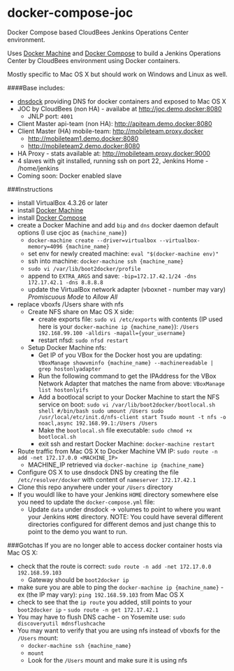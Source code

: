 # docker-compose-joc
Docker Compose based CloudBees Jenkins Operations Center  environment.

Uses [Docker Machine](http://docs.docker.com/machine/) and [Docker Compose](https://docs.docker.com/compose/) to build a Jenkins Operations Center by CloudBees environment using Docker containers.

Mostly specific to Mac OS X but should work on Windows and Linux as well.

####Base includes:
- [dnsdock](https://github.com/tonistiigi/dnsdock) providing DNS for docker containers and exposed to Mac OS X 
- JOC by CloudBees (non HA) - availabe at http://joc.demo.docker:8080
  - JNLP port: `4001`
- Client Master api-team (non HA): http://apiteam.demo.docker:8080
- Client Master (HA) mobile-team: http://mobileteam.proxy.docker
  - http://mobileteam1.demo.docker:8080
  - http://mobileteam2.demo.docker:8080
- HA Proxy - stats available at: http://mobileteam.proxy.docker:9000
- 4 slaves with git installed, running ssh on port 22, Jenkins Home - /home/jenkins
- Coming soon: Docker enabled slave

###Instructions
- install VirtualBox 4.3.26 or later
- install [Docker Machine](http://docs.docker.com/machine/#installation)
- install [Docker Compose](https://docs.docker.com/compose/install/)
- create a Docker Machine and add `bip` and `dns` docker daemon default options (I use cjoc as `{machine_name}`)
  - `docker-machine create --driver=virtualbox --virtualbox-memory=4096 {machine_name}`
  - set env for newly created machine: `eval "$(docker-machine env)"`
  - ssh into machine: `docker-machine ssh {machine_name}`
  - `sudo vi /var/lib/boot2docker/profile`
  - append to `EXTRA_ARGS` and save: `-bip=172.17.42.1/24 -dns 172.17.42.1 -dns 8.8.8.8 `
  - update the VirtualBox network adapter (vboxnet<x> - number may vary) *Promiscuous Mode* to *Allow All* 
- replace vboxfs /Users share with nfs
  - Create NFS share on Mac OS X side:
    - create exports file: `sudo vi /etc/exports` with contents (IP used here is your `docker-machine ip {machine_name}`): `/Users 192.168.99.100 -alldirs -mapall={your_username}`
    - restart nfsd: `sudo nfsd restart`
  - Setup Docker Machine nfs:
    - Get IP of you VBox for the Docker host you are updating: `VBoxManage showvminfo {machine_name} --machinereadable | grep hostonlyadapter`
    - Run the following command to get the IPAddress for the VBox Network Adapter that matches the name from above: `VBoxManage list hostonlyifs`
    - Add a bootlocal script to your Docker Machine to start the NFS service on boot:
          ```
          sudo vi /var/lib/boot2docker/bootlocal.sh
          shell
          #/bin/bash
          sudo umount /Users
          sudo /usr/local/etc/init.d/nfs-client start
          Tsudo mount -t nfs -o noacl,async 192.168.99.1:/Users /Users
          ```
    - Make the `bootlocal.sh` file executable: `sudo chmod +x bootlocal.sh`
    - exit ssh and restart Docker Machine: `docker-machine restart`
- Route traffic from Mac OS X to Docker Machine VM IP: `sudo route -n add -net 172.17.0.0 <MACHINE_IP>`
  - MACHINE_IP retrieved via `docker-machine ip {machine_name}`
- Configure OS X to use dnsdock DNS by creating the file `/etc/resolver/docker` with content of `nameserver 172.17.42.1`
- Clone this repo anywhere under your `/Users` directory
- If you wouldl like to have your Jenkins `HOME` directory somewhere else you need to update the `docker-compose.yml` file:
  - Update `data` under dnsdock -> volumes to point to where you want your Jenkins `HOME` directory. 
  NOTE: You could have several different directories configured for different demos and just change this to point to the demo you want to run.

###Gotchas
If you are no longer able to access docker container hosts via Mac OS X:
- check that the route is correct: `sudo route -n add -net 172.17.0.0 192.168.59.103`
  - Gateway should be `boot2docker ip`
- make sure you are able to ping the `docker-machine ip {machine_name}` - ex (the IP may vary): `ping 192.168.59.103` from Mac OS X
- check to see that the `ip route` you added, still points to your `boot2docker ip` - `sudo route -n get 172.17.42.1`
- You may have to flush DNS cache - on Yosemite use: `sudo discoveryutil mdnsflushcache`
- You may want to verify that you are using nfs instead of vboxfs for the `/Users` mount:
  - `docker-machine ssh {machine_name}`
  - `mount`
  - Look for the `/Users` mount and make sure it is using nfs
